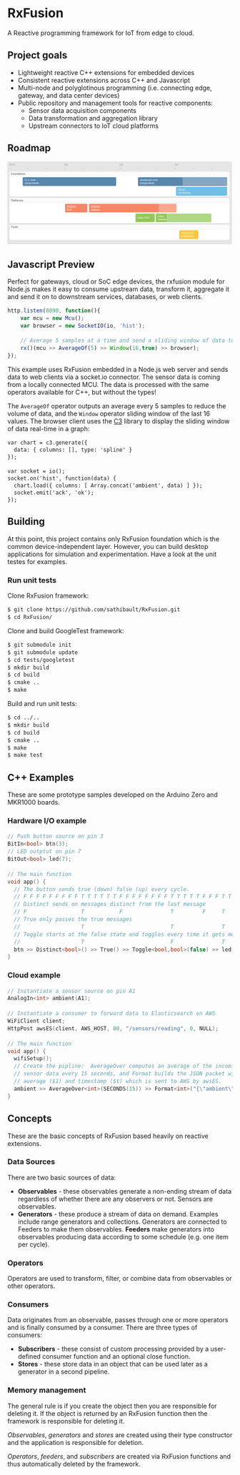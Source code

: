 # RxFusion

A Reactive programming framework for IoT from edge to cloud.

## Project goals

* Lightweight reactive C++ extensions for embedded devices
* Consistent reactive extensions across C++ and Javascript
* Multi-node and polyglotinous programming (i.e. connecting edge, gateway, and data center devices)
* Public repository and management tools for reactive components:
  * Sensor data acquisition components
  * Data transformation and aggregation library
  * Upstream connectors to IoT cloud platforms

## Roadmap

![Roadmap](img/roadmap.png)

## Javascript Preview

Perfect for gateways, cloud or SoC edge devices, the rxfusion module
for Node.js makes it easy to consume upstream data, transform it,
aggregate it and send it on to downstream services, databases, or web
clients.

```javascript
http.listen(8090, function(){
    var mcu = new Mcu();
    var browser = new SocketIO(io, 'hist');

    // Average 5 samples at a time and send a sliding window of data to socket.io clients
    rx()(mcu >> AverageOf(5) >> Window(16,true) >> browser);
});
```

This example uses RxFusion embedded in a Node.js web server and sends
data to web clients via a socket.io connector.  The sensor data is
coming from a locally connected MCU.  The data is processed with the
same operators available for C++, but without the types!

The `AverageOf` operator outputs an average every 5 samples to reduce
the volume of data, and the `Window` operator sliding window of the
last 16 values.  The browser client uses the [C3](http://c3js.org/)
library to display the sliding window of data real-time in a graph:

```
var chart = c3.generate({
  data: { columns: [], type: 'spline' }
});

var socket = io();
socket.on('hist', function(data) {
  chart.load({ columns: [ Array.concat('ambient', data) ] });
  socket.emit('ack', 'ok');
});
```

## Building

At this point, this project contains only RxFusion foundation which is
the common device-independent layer.  However, you can build desktop
applications for simulation and experimentation.  Have a look at the
unit testes for examples.

### Run unit tests

Clone RxFusion framework:

```bash
$ git clone https://github.com/sathibault/RxFusion.git
$ cd RxFusion/
```

Clone and build GoogleTest framework:

```bash
$ git submodule init
$ git submodule update
$ cd tests/googletest
$ mkdir build
$ cd build
$ cmake ..
$ make
```

Build and run unit tests:

```bash
$ cd ../..
$ mkdir build
$ cd build
$ cmake ..
$ make
$ make test
```

## C++ Examples

These are some prototype samples developed on the Arduino Zero and
MKR1000 boards.

### Hardware I/O example

```c++
// Push button source on pin 3
BitIn<bool> btn(3);
// LED outptut on pin 7
BitOut<bool> led(7);

// The main function
void app() {
  // The button sends true (down) false (up) every cycle.
  // F F F F F F F F F T T T T T T F F F F F F F F T T T T T F F F T T F
  // Distinct sends on messages distinct from the last message
  // F                 T           F               T         F     T   F
  // True only passes the true messages
  //                   T                           T               T
  // Toggle starts at the false state and toggles every time it gets message
  //                   T                           F               T
  btn >> Distinct<bool>() >> True() >> Toggle<bool,bool>(false) >> led;
}
```

### Cloud example

```c++
// Instantiate a sensor source on pin A1
AnalogIn<int> ambient(A1);

// Instantiate a consumer to forward data to Elasticsearch on AWS
WiFiClient client;
HttpPost awsES(client, AWS_HOST, 80, "/sensors/reading", 0, NULL);

// The main function
void app() {
  wifiSetup();
  // Create the pipline:  AverageOver computes an average of the incoming
  // sensor data every 15 seconds, and Format builds the JSON packet with the
  // average ($1) and timestamp ($t) which is sent to AWS by awsES.
  ambient >> AverageOver<int>(SECONDS(15)) >> Format<int>("{\"ambient\":$1,\"ts\":$t000}") >> awsES;
}
```

## Concepts

These are the basic concepts of RxFusion based heavily on reactive extensions.

### Data Sources

There are two basic sources of data:

* __Observables__ - these observables generate a non-ending stream of
data regardless of whether there are any observers or not.  Sensors are
observables.
* __Generators__ - these produce a stream of data on demand.  Examples
include range generators and collections.  Generators are connected to
Feeders to make them observables.  __Feeders__ make generators into
observables producing data according to some schedule (e.g. one item
per cycle).

### Operators

Operators are used to transform, filter, or combine data from
observables or other operators.

### Consumers

Data originates from an observable, passes through one or more
operators and is finally consumed by a consumer.  There are three
types of consumers:

* __Subscribers__ - these consist of custom processing provided by a
user-defined consumer function and an optional close function.
* __Stores__ - these store data in an object that can be used later as
a generator in a second pipeline.

### Memory management

The general rule is if you create the object then you are responsible
for deleting it.  If the object is returned by an RxFusion function
then the framework is responsible for deleting it.

_Observables_, _generators_ and _stores_ are created using their type
constructor and the application is responsible for deletion.

_Operators_, _feeders_, and _subscribers_ are created via RxFusion
functions and thus automatically deleted by the framework.
